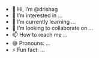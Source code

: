 - 👋 Hi, I’m @drishag
- 👀 I’m interested in ...
- 🌱 I’m currently learning ...
- 💞️ I’m looking to collaborate on ...
- 📫 How to reach me ...
- 😄 Pronouns: ...
- ⚡ Fun fact: ...

<!---
drishag/drishag is a ✨ special ✨ repository because its `README.md` (this file) appears on your GitHub profile.
You can click the Preview link to take a look at your changes.
--->
